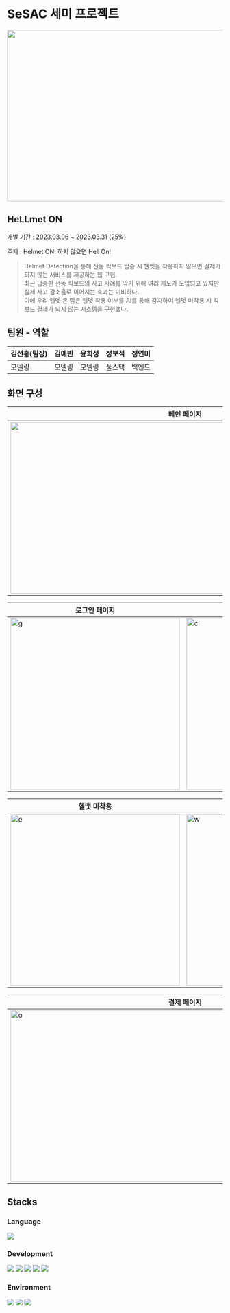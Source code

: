 # SeSAC 세미 프로젝트

<img width ="815" height = "400" src="https://github.com/Youth787/Sesac_Semi/assets/90955152/cee23757-60c6-4464-ab10-19fe42e24a98"/>

## HeLLmet ON

개발 기간 : 2023.03.06 ~ 2023.03.31 (25일)

주제 : Helmet ON! 하지 않으면 Hell On!
> Helmet Detection을 통해 전동 킥보드 탑승 시 헬멧을 착용하지 않으면 결제가 되지 않는 서비스를 제공하는 웹 구현. \
최근 급증한 전동 킥보드의 사고 사례를 막기 위해 여러 제도가 도입되고 있지만 실제 사고 감소율로 이어지는 효과는 미비하다. \
이에 우리 헬멧 온 팀은 헬멧 착용 여부를 AI를 통해 감지하여 헬멧 미착용 시 킥보드 결제가 되지 않는 시스템을 구현했다. 

## 팀원 - 역할 
|김선홍(팀장)|김예빈|윤희성|정보석|정연미|
|------|---|---|---|---|
|모델링|모델링|모델링|풀스택|백엔드|

## 화면 구성 

|메인 페이지|
|---|
|<img src ="https://github.com/Youth787/SESAC-SEMI/assets/90955152/e2bca0ff-a5da-4b82-8733-5b701332c7ba" width="815" height="400"/>|

|로그인 페이지|회원가입 페이지|
|-----|-----|
|<img width="395" height="400" alt="g" src="https://github.com/Youth787/SESAC-SEMI/assets/90955152/e61a7021-760a-40ae-a9bf-087dd2356295">|<img width="395"  height = "400" alt="c" src="https://github.com/Youth787/SESAC-SEMI/assets/90955152/07049ade-bf9e-4a49-ad03-8c9cc5be5025">|

|헬맷 미착용|헬맷 착용|
|---|---|
|<img width="395" height = "400" alt="e" src="https://github.com/Youth787/SESAC-SEMI/assets/90955152/0a687131-4ecc-42d1-a05b-e155429fdbb8">|<img width="395" height="400" alt="w" src="https://github.com/Youth787/SESAC-SEMI/assets/90955152/2bcebe9b-dfb1-467b-9e84-dede7a12b5da">|

|결제 페이지|
|---|
|<img width="815" height="400" alt="o" src="https://github.com/Youth787/SESAC-SEMI/assets/90955152/03194c74-715e-4532-a873-8938710fb9d1">|

## Stacks 

### Language
<img src="https://img.shields.io/badge/python-3776AB?style=for-the-badge&logo=python&logoColor=white"> 

### Development
<img src="https://img.shields.io/badge/html5-E34F26?style=for-the-badge&logo=html5&logoColor=white"> <img src="https://img.shields.io/badge/css-1572B6?style=for-the-badge&logo=css3&logoColor=white"> <img src="https://img.shields.io/badge/javascript-F7DF1E?style=for-the-badge&logo=javascript&logoColor=black"> <img src="https://img.shields.io/badge/jquery-0769AD?style=for-the-badge&logo=jquery&logoColor=white"> <img src="https://img.shields.io/badge/django-092E20?style=for-the-badge&logo=django&logoColor=white">

### Environment
<img src="https://img.shields.io/badge/github-181717?style=for-the-badge&logo=github&logoColor=white"> <img src="https://img.shields.io/badge/git-F05032?style=for-the-badge&logo=git&logoColor=white"> <img src="https://img.shields.io/badge/visualstudiocode-007ACC?style=for-the-badge&logo=visualstudiocode&logoColor=white"> 


